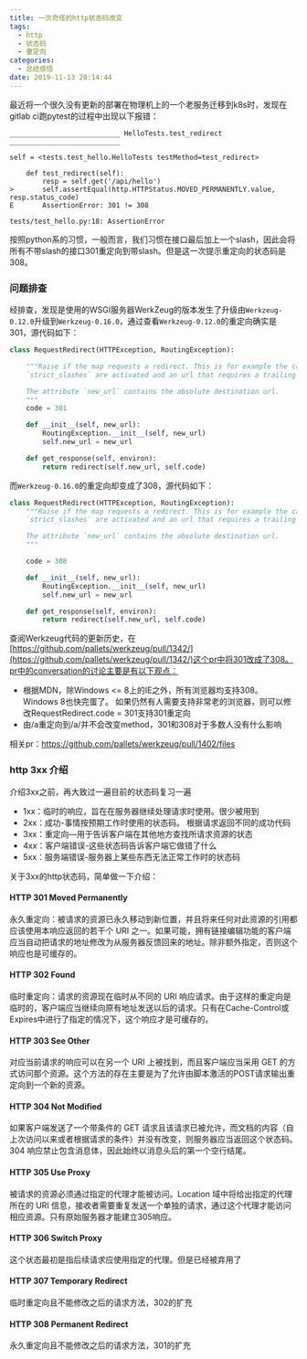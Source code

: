 ```yaml
---
title: 一次奇怪的http状态码改变
tags:
  - http
  - 状态码
  - 重定向
categories:
  - 总结感悟
date: 2019-11-13 20:14:44
---
```



最近将一个很久没有更新的部署在物理机上的一个老服务迁移到k8s时，发现在gitlab ci跑pytest的过程中出现以下报错：

```
___________________________ HelloTests.test_redirect ___________________________

self = <tests.test_hello.HelloTests testMethod=test_redirect>

    def test_redirect(self):
        resp = self.get('/api/hello')
>       self.assertEqual(http.HTTPStatus.MOVED_PERMANENTLY.value, resp.status_code)
E       AssertionError: 301 != 308

tests/test_hello.py:18: AssertionError
```

按照python系的习惯，一般而言，我们习惯在接口最后加上一个slash，因此会将所有不带slash的接口301重定向到带slash。但是这一次提示重定向的状态码是308。

<!--more-->

### 问题排查

经排查，发现是使用的WSGI服务器WerkZeug的版本发生了升级由`Werkzeug-0.12.0`升级到`Werkzeug-0.16.0`，通过查看`Werkzeug-0.12.0`的重定向确实是301，源代码如下：

```python
class RequestRedirect(HTTPException, RoutingException):

    """Raise if the map requests a redirect. This is for example the case if
    `strict_slashes` are activated and an url that requires a trailing slash.

    The attribute `new_url` contains the absolute destination url.
    """
    code = 301

    def __init__(self, new_url):
        RoutingException.__init__(self, new_url)
        self.new_url = new_url

    def get_response(self, environ):
        return redirect(self.new_url, self.code)
```

而`Werkzeug-0.16.0`的重定向却变成了308，源代码如下：

```python
class RequestRedirect(HTTPException, RoutingException):
    """Raise if the map requests a redirect. This is for example the case if
    `strict_slashes` are activated and an url that requires a trailing slash.

    The attribute `new_url` contains the absolute destination url.
    """

    code = 308

    def __init__(self, new_url):
        RoutingException.__init__(self, new_url)
        self.new_url = new_url

    def get_response(self, environ):
        return redirect(self.new_url, self.code)
```

查阅Werkzeug代码的更新历史，在[https://github.com/pallets/werkzeug/pull/1342/](https://github.com/pallets/werkzeug/pull/1342/)这个pr中将301改成了308。pr中的conversation的讨论主要是有以下观点：

- 根据MDN，除Windows <= 8上的IE之外，所有浏览器均支持308。Windows 8也快完蛋了。 如果仍然有人需要支持非常老的浏览器，则可以修改RequestRedirect.code = 301支持301重定向
- 由/a重定向到/a/并不会改变method，301和308对于多数人没有什么影响

相关pr：https://github.com/pallets/werkzeug/pull/1402/files

### http 3xx 介绍

介绍3xx之前，再大致过一遍目前的状态码复习一遍

- 1xx：临时的响应，旨在在服务器继续处理请求时使用。很少被用到
- 2xx：成功-事情按预期工作时使用的状态码。 根据请求返回不同的成功代码
- 3xx：重定向—用于告诉客户端在其他地方查找所请求资源的状态
- 4xx：客户端错误-这些状态码告诉客户端它做错了什么
- 5xx：服务端错误-服务器上某些东西无法正常工作时的状态码

关于3xx的http状态码，简单做一下介绍：

#### HTTP 301 Moved Permanently

永久重定向：被请求的资源已永久移动到新位置，并且将来任何对此资源的引用都应该使用本响应返回的若干个 URI 之一。如果可能，拥有链接编辑功能的客户端应当自动把请求的地址修改为从服务器反馈回来的地址。除非额外指定，否则这个响应也是可缓存的。

#### HTTP 302 Found

临时重定向：请求的资源现在临时从不同的 URI 响应请求。由于这样的重定向是临时的，客户端应当继续向原有地址发送以后的请求。只有在Cache-Control或Expires中进行了指定的情况下，这个响应才是可缓存的。

#### HTTP 303 See Other

对应当前请求的响应可以在另一个 URI 上被找到，而且客户端应当采用 GET 的方式访问那个资源。这个方法的存在主要是为了允许由脚本激活的POST请求输出重定向到一个新的资源。

#### HTTP 304 Not Modified

如果客户端发送了一个带条件的 GET 请求且该请求已被允许，而文档的内容（自上次访问以来或者根据请求的条件）并没有改变，则服务器应当返回这个状态码。304 响应禁止包含消息体，因此始终以消息头后的第一个空行结尾。

#### HTTP 305 Use Proxy

被请求的资源必须通过指定的代理才能被访问。Location 域中将给出指定的代理所在的 URI 信息，接收者需要重复发送一个单独的请求，通过这个代理才能访问相应资源。只有原始服务器才能建立305响应。

#### HTTP 306 Switch Proxy

这个状态最初是指后续请求应使用指定的代理。但是已经被弃用了

#### HTTP 307 Temporary Redirect

临时重定向且不能修改之后的请求方法，302的扩充

#### HTTP 308 Permanent Redirect

永久重定向且不能修改之后的请求方法，301的扩充

